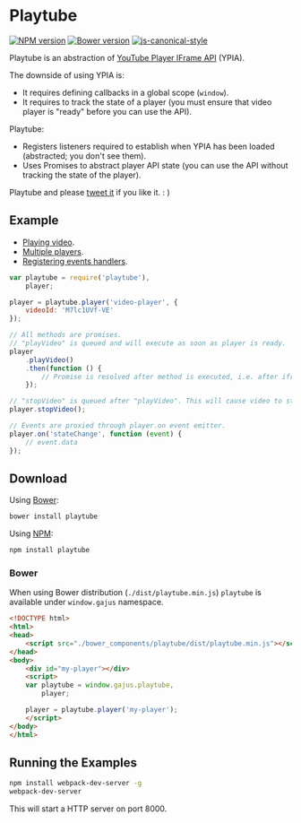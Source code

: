 # Playtube

[![NPM version](http://img.shields.io/npm/v/playtube.svg?style=flat)](https://www.npmjs.com/package/playtube)
[![Bower version](https://badge.fury.io/bo/playtube.svg)](http://bower.io/search/?q=playtube)
[![js-canonical-style](https://img.shields.io/badge/code%20style-canonical-brightgreen.svg?style=flat)](https://github.com/gajus/canonical)

Playtube is an abstraction of [YouTube Player IFrame API](https://developers.google.com/youtube/iframe_api_reference) (YPIA).

The downside of using YPIA is:

* It requires defining callbacks in a global scope (`window`).
* It requires to track the state of a player (you must ensure that video player is "ready" before you can use the API).

Playtube:

* Registers listeners required to establish when YPIA has been loaded (abstracted; you don't see them).
* Uses Promises to abstract player API state (you can use the API without tracking the state of the player).

Playtube and please [tweet it](https://twitter.com/intent/retweet?tweet_id=569169736971522048) if you like it. : )

## Example

* [Playing video](./examples/playing-video/index.html).
* [Multiple players](./examples/multiple-players/index.html).
* [Registering events handlers](./examples/registering-event-handlers/index.html).

```js
var playtube = require('playtube'),
    player;

player = playtube.player('video-player', {
    videoId: 'M7lc1UVf-VE'
});

// All methods are promises.
// "playVideo" is queued and will execute as soon as player is ready.
player
    .playVideo()
    .then(function () {
        // Promise is resolved after method is executed, i.e. after iframe API and video player have been loaded and "playVideo" method executed.
    });

// "stopVideo" is queued after "playVideo". This will cause video to start buffering.
player.stopVideo();

// Events are proxied through player.on event emitter.
player.on('stateChange', function (event) {
    // event.data
});
```

## Download

Using [Bower](http://bower.io/):

```sh
bower install playtube
```

Using [NPM](https://www.npmjs.org/):

```sh
npm install playtube
```

### Bower

When using Bower distribution (`./dist/playtube.min.js`) `playtube` is available under `window.gajus` namespace.

```html
<!DOCTYPE html>
<html>
<head>
    <script src="./bower_components/playtube/dist/playtube.min.js"></script>
</head>
<body>
    <div id="my-player"></div>
    <script>
    var playtube = window.gajus.playtube,
        player;

    player = playtube.player('my-player');
    </script>
</body>
</html>
```

## Running the Examples

```sh
npm install webpack-dev-server -g
webpack-dev-server
```

This will start a HTTP server on port 8000.
